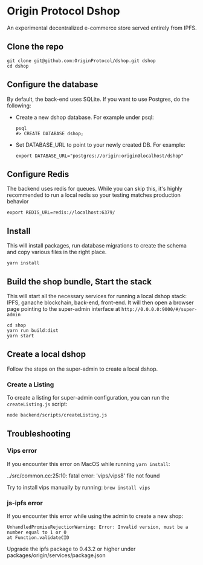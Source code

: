 # Origin Protocol Dshop

An experimental decentralized e-commerce store served entirely from IPFS.

## Clone the repo

    git clone git@github.com:OriginProtocol/dshop.git dshop
    cd dshop

## Configure the database

By default, the back-end uses SQLite. If you want to use Postgres, do the
following:

- Create a new dshop database. For example under psql:

      psql
      #> CREATE DATABASE dshop;

- Set DATABASE_URL to point to your newly created DB. For example:

      export DATABASE_URL="postgres://origin:origin@localhost/dshop"

## Configure Redis

The backend uses redis for queues. While you can skip this, it's highly
recommended to run a local redis so your testing matches production behavior

    export REDIS_URL=redis://localhost:6379/

## Install

This will install packages, run database migrations to create the schema and
copy various files in the right place.

    yarn install

## Build the shop bundle, Start the stack

This will start all the necessary services for running a local dshop stack:
IPFS, ganache blockchain, back-end, front-end. It will then open a browser page
pointing to the super-admin interface at `http://0.0.0.0:9000/#/super-admin`

    cd shop
    yarn run build:dist
    yarn start

## Create a local dshop

Follow the steps on the super-admin to create a local dshop.

### Create a Listing

To create a listing for super-admin configuration, you can run the
`createListing.js` script:

    node backend/scripts/createListing.js

## Troubleshooting

### Vips error

If you encounter this error on MacOS while running `yarn install`:

../src/common.cc:25:10: fatal error: 'vips/vips8' file not found

Try to install vips manually by running: `brew install vips`

### js-ipfs error

If you encounter this error while using the admin to create a new shop:

    UnhandledPromiseRejectionWarning: Error: Invalid version, must be a number equal to 1 or 0
    at Function.validateCID

Upgrade the ipfs package to 0.43.2 or higher under
packages/origin/services/package.json
